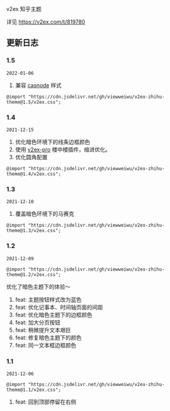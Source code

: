 v2ex 知乎主题

详见 https://v2ex.com/t/819780

## 更新日志

### 1.5

`2022-01-06`

1. 兼容 [casnode](https://forum.casbin.com/) 样式

`@import "https://cdn.jsdelivr.net/gh/viewweiwu/v2ex-zhihu-theme@1.5/v2ex.css";`

### 1.4

`2021-12-15`

1. 优化暗色环境下的线条边框颜色
2. 使用 [v2ex-pro](https://greasyfork.org/zh-CN/scripts/397787-v2ex-pro) 楼中楼插件，缩进优化。
3. 优化圆角配置

`@import "https://cdn.jsdelivr.net/gh/viewweiwu/v2ex-zhihu-theme@1.4/v2ex.css";`

### 1.3

`2021-12-10`

1. 覆盖暗色环境下的马赛克

`@import "https://cdn.jsdelivr.net/gh/viewweiwu/v2ex-zhihu-theme@1.3/v2ex.css";`

### 1.2

`2021-12-09`

`@import "https://cdn.jsdelivr.net/gh/viewweiwu/v2ex-zhihu-theme@1.2/v2ex.css";`

优化了暗色主题下的体验～

1. feat: 主题按钮样式改为蓝色
2. feat: 优化记事本、时间轴页面的间距
3. feat: 优化暗色主题下的边框颜色
4. feat: 加大分页按钮
5. feat: 稍微提升文本艰巨
6. feat: 修复暗色主题下的颜色
7. feat: 同一文本框边框颜色

### 1.1

`2021-12-06`

`@import "https://cdn.jsdelivr.net/gh/viewweiwu/v2ex-zhihu-theme@1.1/v2ex.css";`

1. feat: 回到顶部停留在右侧
